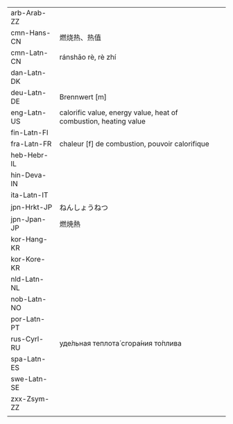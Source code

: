 | | | |
|-|-|-|
| arb-Arab-ZZ |  |  |
| cmn-Hans-CN | 燃烧热、热值 |  |
| cmn-Latn-CN | ránshāo rè, rè zhí |  |
| dan-Latn-DK |  |  |
| deu-Latn-DE | Brennwert [m] |  |
| eng-Latn-US | calorific value, energy value, heat of combustion, heating value |  |
| fin-Latn-FI |  |  |
| fra-Latn-FR | chaleur [f] de combustion, pouvoir calorifique |  |
| heb-Hebr-IL |  |  |
| hin-Deva-IN |  |  |
| ita-Latn-IT |  |  |
| jpn-Hrkt-JP | ねんしょうねつ |  |
| jpn-Jpan-JP | 燃焼熱 |  |
| kor-Hang-KR |  |  |
| kor-Kore-KR |  |  |
| nld-Latn-NL |  |  |
| nob-Latn-NO |  |  |
| por-Latn-PT |  |  |
| rus-Cyrl-RU | уде́льная теплота́ сгора́ния то́плива |  |
| spa-Latn-ES |  |  |
| swe-Latn-SE |  |  |
| zxx-Zsym-ZZ |  |  |
|  |  |  |
